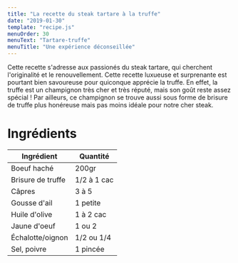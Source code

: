```yaml
---
title: "La recette du steak tartare à la truffe"
date: "2019-01-30"
template: "recipe.js"
menuOrder: 30
menuText: "Tartare-truffe"
menuTitle: "Une expérience déconseillée"
---
```


Cette recette s'adresse aux passionés du steak tartare, qui cherchent l'originalité et le renouvellement. Cette recette luxueuse et surprenante est pourtant bien savoureuse pour quiconque apprécie la truffe. En effet, la truffe est un champignon très cher et très réputé, mais son goût reste assez spécial !
Par ailleurs, ce champignon se trouve aussi sous forme de brisure de truffe plus honéreuse mais pas moins idéale pour notre cher steak.

# Ingrédients


| Ingrédient	    | Quantité    |
| ----------------- | ----------- |
| Boeuf haché       | 200gr       |
| Brisure de truffe | 1/2 à 1 cac |
| Câpres 	        | 3 à 5       |
| Gousse d'ail      | 1 petite    |
| Huile d'olive	    | 1 à 2 cac   |
| Jaune d'oeuf      | 1 ou 2      |
| Échalotte/oignon  | 1/2 ou 1/4  |
| Sel, poivre       | 1 pincée    |

